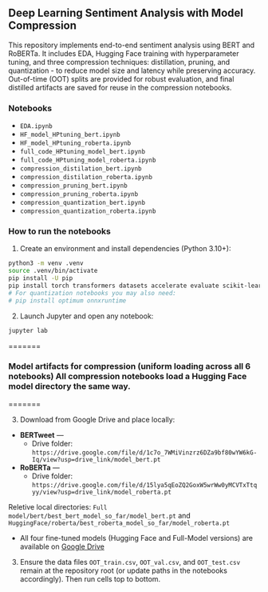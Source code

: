 ## Deep Learning Sentiment Analysis with Model Compression

This repository implements end-to-end sentiment analysis using BERT and RoBERTa. It includes EDA, Hugging Face training with hyperparameter tuning, and three compression techniques: distillation, pruning, and quantization - to reduce model size and latency while preserving accuracy. Out-of-time (OOT) splits are provided for robust evaluation, and final distilled artifacts are saved for reuse in the compression notebooks.

### Notebooks
- `EDA.ipynb`
- `HF_model_HPtuning_bert.ipynb`
- `HF_model_HPtuning_roberta.ipynb`
- `full_code_HPtuning_model_bert.ipynb`
- `full_code_HPtuning_model_roberta.ipynb`
- `compression_distilation_bert.ipynb`
- `compression_distilation_roberta.ipynb`
- `compression_pruning_bert.ipynb`
- `compression_pruning_roberta.ipynb`
- `compression_quantization_bert.ipynb`
- `compression_quantization_roberta.ipynb`

### How to run the notebooks
1. Create an environment and install dependencies (Python 3.10+):
```bash
python3 -m venv .venv
source .venv/bin/activate
pip install -U pip
pip install torch transformers datasets accelerate evaluate scikit-learn pandas numpy matplotlib seaborn jupyter
# For quantization notebooks you may also need:
# pip install optimum onnxruntime
```
2. Launch Jupyter and open any notebook:
```bash
jupyter lab
```
=======
### Model artifacts for compression (uniform loading across all 6 notebooks) All compression notebooks load a Hugging Face model directory the same way.
=======

3. Download from Google Drive and place locally:
- **BERTweet** —
  - Drive folder: `https://drive.google.com/file/d/1c7o_7WMiVinzrz6DZa9bf80wYW6kG-Iq/view?usp=drive_link/model_bert.pt`
- **RoBERTa** — 
  - Drive folder: `https://drive.google.com/file/d/15lya5qEoZQ2GoxW5wrWw0yMCVTxTtqyy/view?usp=drive_link/model_roberta.pt`

Reletive local directories:
`Full model/bert/best_bert_model_so_far/model_bert.pt` and `HuggingFace/roberta/best_roberta_model_so_far/model_roberta.pt` 

- All four fine-tuned models (Hugging Face and Full-Model versions) are available on [Google Drive](https://drive.google.com/drive/folders/11zExabyd7AUcUnt3cu0gWzaLnKBkTGWw?usp=sharing)

3. Ensure the data files `OOT_train.csv`, `OOT_val.csv`, and `OOT_test.csv` remain at the repository root (or update paths in the notebooks accordingly). Then run cells top to bottom.

